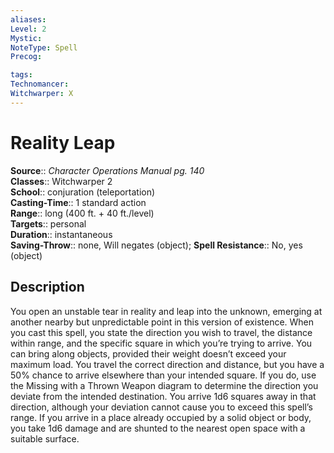 ```yaml
---
aliases: 
Level: 2
Mystic: 
NoteType: Spell
Precog: 

tags: 
Technomancer: 
Witchwarper: X
---
```


# Reality Leap

**Source**:: _Character Operations Manual pg. 140_  
**Classes**:: Witchwarper 2  
**School**:: conjuration (teleportation)  
**Casting-Time**:: 1 standard action  
**Range**:: long (400 ft. + 40 ft./level)  
**Targets**:: personal  
**Duration**:: instantaneous  
**Saving-Throw**:: none, Will negates (object);
**Spell Resistance**:: No, yes (object)

## Description

You open an unstable tear in reality and leap into the unknown, emerging at another nearby but unpredictable point in this version of existence. When you cast this spell, you state the direction you wish to travel, the distance within range, and the specific square in which you’re trying to arrive. You can bring along objects, provided their weight doesn’t exceed your maximum load. You travel the correct direction and distance, but you have a 50% chance to arrive elsewhere than your intended square. If you do, use the Missing with a Thrown Weapon diagram to determine the direction you deviate from the intended destination. You arrive 1d6 squares away in that direction, although your deviation cannot cause you to exceed this spell’s range. If you arrive in a place already occupied by a solid object or body, you take 1d6 damage and are shunted to the nearest open space with a suitable surface.
